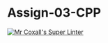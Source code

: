 # Assign-03-CPP
[![Mr Coxall's Super Linter](https://github.com/ICS3U-Programming-CarolynWP/Assign-03-CPP/workflows/Mr%20Coxall's%20Super%20Linter/badge.svg)](https://github.com/ICS3U-Programming-CarolynWP/Assign-03-CPP/actions/)
